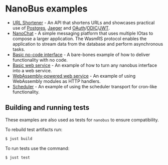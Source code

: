 # NanoBus examples

* [URL Shortener](./urlshortener/) - An API that shortens URLs and showcases practical use of [Postgres](https://www.postgresql.org), [Jaeger](https://www.jaegertracing.io) and [OAuth](https://oauth.net)/[ODIC](https://openid.net/connect/)/[JWT](https://jwt.io).
* [NanoChat](./nanochat/) - A simple messaging platform that uses multiple IOtas to compose a larger application. The WasmRS protocol enables the application to stream data from the database and perform asynchronous tasks.
* [Basic no-code interface](./nocode-invocation/) - A bare-bones example of how to deliver functionality with no code.
* [Basic web service](./basic-web-service/) - An example of how to turn any nanobus interface into a web service.
* [WebAssembly-powered web service](./wasm-web-service/) - An example of using WebAssembly modules as HTTP handlers.
* [Scheduler](./scheduler/) - An example of using the scheduler transport for cron-like functionality.

## Building and running tests

These examples are also used as tests for `nanobus` to ensure compatibility.

To rebuild test artifacts run:

```sh
$ just build
```

To run tests use the command:

```sh
$ just test
```